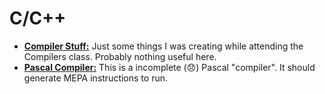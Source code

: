 # C/C++

* **[Compiler Stuff:](compiler-stuff)** Just some things I was creating while attending the Compilers class. Probably nothing useful here.
* **[Pascal Compiler:](pascal-compiler)** This is a incomplete (😞) Pascal "compiler". It should generate MEPA instructions to run.
